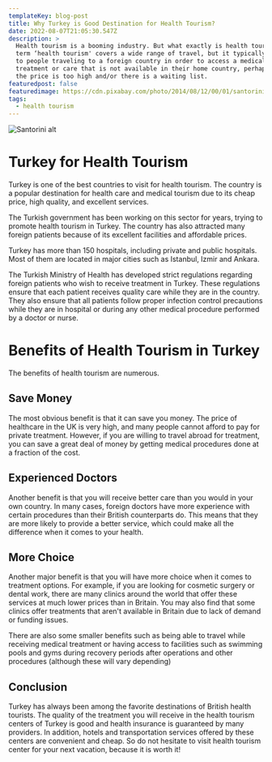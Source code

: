 ```yaml
---
templateKey: blog-post
title: Why Turkey is Good Destination for Health Tourism?
date: 2022-08-07T21:05:30.547Z
description: >
  Health tourism is a booming industry. But what exactly is health tourism? The
  term ‘health tourism' covers a wide range of travel, but it typically refers
  to people traveling to a foreign country in order to access a medical
  treatment or care that is not available in their home country, perhaps because
  the price is too high and/or there is a waiting list.
featuredpost: false
featuredimage: https://cdn.pixabay.com/photo/2014/08/12/00/01/santorini-416136_960_720.jpg
tags:
  - health tourism
---
```

![Santorini alt](/img/istanbul.jpg "Santorini desc")

<!--StartFragment-->

# Turkey for Health Tourism

Turkey is one of the best countries to visit for health tourism. The country is a popular destination for health care and medical tourism due to its cheap price, high quality, and excellent services.

The Turkish government has been working on this sector for years, trying to promote health tourism in Turkey. The country has also attracted many foreign patients because of its excellent facilities and affordable prices.

Turkey has more than 150 hospitals, including private and public hospitals. Most of them are located in major cities such as Istanbul, Izmir and Ankara.

The Turkish Ministry of Health has developed strict regulations regarding foreign patients who wish to receive treatment in Turkey. These regulations ensure that each patient receives quality care while they are in the country. They also ensure that all patients follow proper infection control precautions while they are in hospital or during any other medical procedure performed by a doctor or nurse.

# Benefits of Health Tourism in Turkey

The benefits of health tourism are numerous.

## Save Money

The most obvious benefit is that it can save you money. The price of healthcare in the UK is very high, and many people cannot afford to pay for private treatment. However, if you are willing to travel abroad for treatment, you can save a great deal of money by getting medical procedures done at a fraction of the cost.

## Experienced Doctors

Another benefit is that you will receive better care than you would in your own country. In many cases, foreign doctors have more experience with certain procedures than their British counterparts do. This means that they are more likely to provide a better service, which could make all the difference when it comes to your health.

## More Choice

Another major benefit is that you will have more choice when it comes to treatment options. For example, if you are looking for cosmetic surgery or dental work, there are many clinics around the world that offer these services at much lower prices than in Britain. You may also find that some clinics offer treatments that aren't available in Britain due to lack of demand or funding issues.

There are also some smaller benefits such as being able to travel while receiving medical treatment or having access to facilities such as swimming pools and gyms during recovery periods after operations and other procedures (although these will vary depending)

## Conclusion

Turkey has always been among the favorite destinations of British health tourists. The quality of the treatment you will receive in the health tourism centers of Turkey is good and health insurance is guaranteed by many providers. In addition, hotels and transportation services offered by these centers are convenient and cheap. So do not hesitate to visit health tourism center for your next vacation, because it is worth it!

<!--EndFragment-->